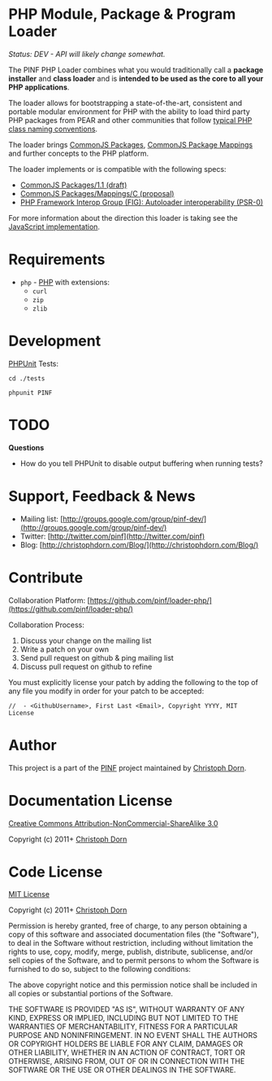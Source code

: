 PHP Module, Package & Program Loader
====================================

*Status: DEV - API will likely change somewhat.*

The PINF PHP Loader combines what you would traditionally call a **package installer** and 
**class loader** and is **intended to be used as the core to all your PHP applications**.

The loader allows for bootstrapping a state-of-the-art, consistent and portable modular environment
for PHP with the ability to load third party PHP packages from PEAR and other communities that follow
[typical PHP class naming conventions](https://github.com/php-fig/fig-standards/blob/master/accepted/PSR-0.md).

The loader brings [CommonJS Packages](http://wiki.commonjs.org/wiki/Packages),
[CommonJS Package Mappings](http://wiki.commonjs.org/wiki/Packages/Mappings) and further concepts to the PHP platform.

The loader implements or is compatible with the following specs:

  * [CommonJS Packages/1.1 (draft)](http://wiki.commonjs.org/wiki/Packages/1.1)
  * [CommonJS Packages/Mappings/C (proposal)](http://wiki.commonjs.org/wiki/Packages/Mappings/C)
  * [PHP Framework Interop Group (FIG): Autoloader interoperability (PSR-0)](https://github.com/php-fig/fig-standards/blob/master/accepted/PSR-0.md)

For more information about the direction this loader is taking see the [JavaScript implementation](https://github.com/pinf/loader-js).


Requirements
============

  * `php` - [PHP](http://php.net/) with extensions:
    * `curl`
    * `zip`
    * `zlib`


Development
===========

[PHPUnit](http://www.phpunit.de/manual/current/en/installation.html) Tests:

    cd ./tests
    
    phpunit PINF


TODO
====

**Questions**

  * How do you tell PHPUnit to disable output buffering when running tests?


Support, Feedback & News
========================

 * Mailing list: [http://groups.google.com/group/pinf-dev/](http://groups.google.com/group/pinf-dev/)
 * Twitter: [http://twitter.com/pinf](http://twitter.com/pinf)
 * Blog: [http://christophdorn.com/Blog/](http://christophdorn.com/Blog/)


Contribute
==========

Collaboration Platform: [https://github.com/pinf/loader-php/](https://github.com/pinf/loader-php/)

Collaboration Process:

  1. Discuss your change on the mailing list
  2. Write a patch on your own
  3. Send pull request on github & ping mailing list
  4. Discuss pull request on github to refine

You must explicitly license your patch by adding the following to the top of any file you modify
in order for your patch to be accepted:

    //  - <GithubUsername>, First Last <Email>, Copyright YYYY, MIT License


Author
======

This project is a part of the [PINF](http://www.christophdorn.com/Research/#PINF) project maintained by
[Christoph Dorn](http://www.christophdorn.com/).


Documentation License
=====================

[Creative Commons Attribution-NonCommercial-ShareAlike 3.0](http://creativecommons.org/licenses/by-nc-sa/3.0/)

Copyright (c) 2011+ [Christoph Dorn](http://www.christophdorn.com/)


Code License
============

[MIT License](http://www.opensource.org/licenses/mit-license.php)

Copyright (c) 2011+ [Christoph Dorn](http://www.christophdorn.com/)

Permission is hereby granted, free of charge, to any person obtaining a copy
of this software and associated documentation files (the "Software"), to deal
in the Software without restriction, including without limitation the rights
to use, copy, modify, merge, publish, distribute, sublicense, and/or sell
copies of the Software, and to permit persons to whom the Software is
furnished to do so, subject to the following conditions:

The above copyright notice and this permission notice shall be included in
all copies or substantial portions of the Software.

THE SOFTWARE IS PROVIDED "AS IS", WITHOUT WARRANTY OF ANY KIND, EXPRESS OR
IMPLIED, INCLUDING BUT NOT LIMITED TO THE WARRANTIES OF MERCHANTABILITY,
FITNESS FOR A PARTICULAR PURPOSE AND NONINFRINGEMENT. IN NO EVENT SHALL THE
AUTHORS OR COPYRIGHT HOLDERS BE LIABLE FOR ANY CLAIM, DAMAGES OR OTHER
LIABILITY, WHETHER IN AN ACTION OF CONTRACT, TORT OR OTHERWISE, ARISING FROM,
OUT OF OR IN CONNECTION WITH THE SOFTWARE OR THE USE OR OTHER DEALINGS IN
THE SOFTWARE.
